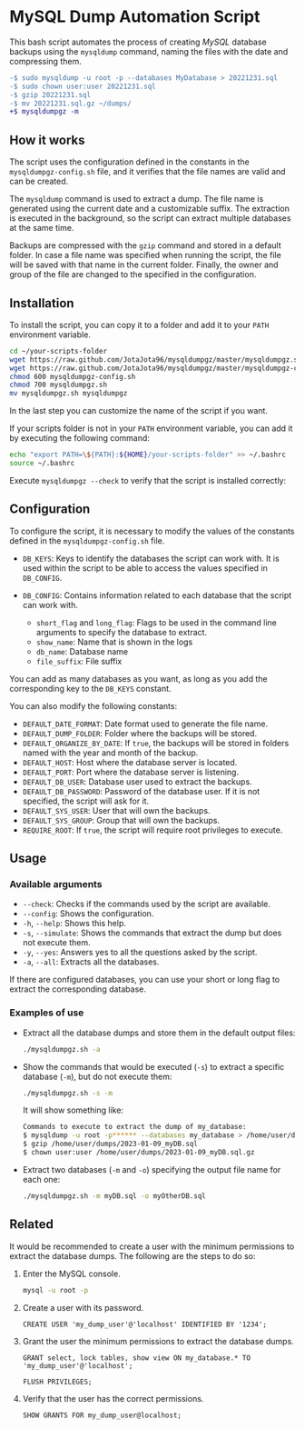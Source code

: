 # MySQL Dump Automation Script

This bash script automates the process of creating *MySQL* database backups using the `mysqldump` command, naming the files with the date and compressing them.

```diff
-$ sudo mysqldump -u root -p --databases MyDatabase > 20221231.sql
-$ sudo chown user:user 20221231.sql
-$ gzip 20221231.sql
-$ mv 20221231.sql.gz ~/dumps/
+$ mysqldumpgz -m
```

## How it works

The script uses the configuration defined in the constants in the `mysqldumpgz-config.sh` file, and it verifies that the file names are valid and can be created.

The `mysqldump` command is used to extract a dump. The file name is generated using the current date and a customizable suffix. The extraction is executed in the background, so the script can extract multiple databases at the same time.

Backups are compressed with the `gzip` command and stored in a default folder. In case a file name was specified when running the script, the file will be saved with that name in the current folder. Finally, the owner and group of the file are changed to the specified in the configuration.

## Installation

To install the script, you can copy it to a folder and add it to your `PATH` environment variable.

```bash
cd ~/your-scripts-folder
wget https://raw.github.com/JotaJota96/mysqldumpgz/master/mysqldumpgz.sh
wget https://raw.github.com/JotaJota96/mysqldumpgz/master/mysqldumpgz-config.sh
chmod 600 mysqldumpgz-config.sh 
chmod 700 mysqldumpgz.sh
mv mysqldumpgz.sh mysqldumpgz
```

In the last step you can customize the name of the script if you want.

If your scripts folder is not in your `PATH` environment variable, you can add it by executing the following command:

```bash
echo "export PATH=\${PATH}:${HOME}/your-scripts-folder" >> ~/.bashrc
source ~/.bashrc
```

Execute `mysqldumpgz --check` to verify that the script is installed correctly:

## Configuration

To configure the script, it is necessary to modify the values of the constants defined in the `mysqldumpgz-config.sh` file.

- `DB_KEYS`: Keys to identify the databases the script can work with. It is used within the script to be able to access the values specified in `DB_CONFIG`.
- `DB_CONFIG`: Contains information related to each database that the script can work with.

  - `short_flag` and `long_flag`: Flags to be used in the command line arguments to specify the database to extract.
  - `show_name`: Name that is shown in the logs
  - `db_name`: Database name
  - `file_suffix`: File suffix

You can add as many databases as you want, as long as you add the corresponding key to the `DB_KEYS` constant.

You can also modify the following constants:

- `DEFAULT_DATE_FORMAT`: Date format used to generate the file name.
- `DEFAULT_DUMP_FOLDER`: Folder where the backups will be stored.
- `DEFAULT_ORGANIZE_BY_DATE`: If `true`, the backups will be stored in folders named with the year and month of the backup.
- `DEFAULT_HOST`: Host where the database server is located.
- `DEFAULT_PORT`: Port where the database server is listening.
- `DEFAULT_DB_USER`: Database user used to extract the backups.
- `DEFAULT_DB_PASSWORD`: Password of the database user. If it is not specified, the script will ask for it.
- `DEFAULT_SYS_USER`: User that will own the backups.
- `DEFAULT_SYS_GROUP`: Group that will own the backups.
- `REQUIRE_ROOT`: If `true`, the script will require root privileges to execute.

## Usage

### Available arguments

- `--check`: Checks if the commands used by the script are available.
- `--config`: Shows the configuration.
- `-h`, `--help`: Shows this help.
- `-s`, `--simulate`: Shows the commands that extract the dump but does not execute them.
- `-y`, `--yes`: Answers yes to all the questions asked by the script.
- `-a`, `--all`: Extracts all the databases.

If there are configured databases, you can use your short or long flag to extract the corresponding database.

### Examples of use

- Extract all the database dumps and store them in the default output files:

  ```bash
  ./mysqldumpgz.sh -a
  ```

- Show the commands that would be executed (`-s`) to extract a specific database (`-m`), but do not execute them:

  ```bash
  ./mysqldumpgz.sh -s -m
  ```

  It will show something like:

  ```bash
  Commands to execute to extract the dump of my_database:
  $ mysqldump -u root -p****** --databases my_database > /home/user/dumps/2023-01-09_myDB.sql
  $ gzip /home/user/dumps/2023-01-09_myDB.sql
  $ chown user:user /home/user/dumps/2023-01-09_myDB.sql.gz
  ```

- Extract two databases (`-m` and `-o`) specifying the output file name for each one:

  ```bash
  ./mysqldumpgz.sh -m myDB.sql -o myOtherDB.sql
  ```

## Related

It would be recommended to create a user with the minimum permissions to extract the database dumps. The following are the steps to do so:

1. Enter the MySQL console.

    ```bash
    mysql -u root -p
    ```

2. Create a user with its password.

    ```mysql
    CREATE USER 'my_dump_user'@'localhost' IDENTIFIED BY '1234';
    ```

3. Grant the user the minimum permissions to extract the database dumps.

    ```mysql
    GRANT select, lock tables, show view ON my_database.* TO 'my_dump_user'@'localhost';

    FLUSH PRIVILEGES;
    ```

4. Verify that the user has the correct permissions.

    ```mysql
    SHOW GRANTS FOR my_dump_user@localhost;
    ```
